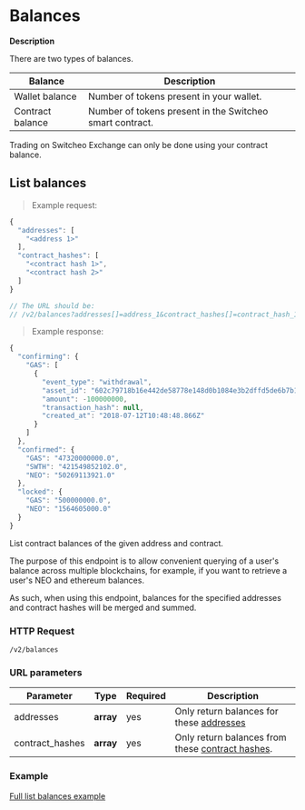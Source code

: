 # Balances

**Description**

There are two types of balances.

Balance          | Description
---------------- | ----------
Wallet balance   | Number of tokens present in your wallet.
Contract balance | Number of tokens present in the Switcheo smart contract.

Trading on Switcheo Exchange can only be done using your contract balance.

## List balances

> Example request:

```js
{
  "addresses": [
    "<address 1>"
  ],
  "contract_hashes": [
    "<contract hash 1>",
    "<contract hash 2>"
  ]
}

// The URL should be:
// /v2/balances?addresses[]=address_1&contract_hashes[]=contract_hash_1&contract_hashes[]=contract_hash_2
```

> Example response:

```js
{
  "confirming": {
    "GAS": [
      {
        "event_type": "withdrawal",
        "asset_id": "602c79718b16e442de58778e148d0b1084e3b2dffd5de6b7b16cee7969282de7",
        "amount": -100000000,
        "transaction_hash": null,
        "created_at": "2018-07-12T10:48:48.866Z"
      }
    ]
  },
  "confirmed": {
    "GAS": "47320000000.0",
    "SWTH": "421549852102.0",
    "NEO": "50269113921.0"
  },
  "locked": {
    "GAS": "500000000.0",
    "NEO": "1564605000.0"
  }
}
```


List contract balances of the given address and contract.

The purpose of this endpoint is to allow convenient querying of a user's balance across
multiple blockchains, for example, if you want to retrieve a user's NEO and ethereum balances.

As such, when using this endpoint, balances for the specified addresses and contract hashes
will be merged and summed.

### HTTP Request
`/v2/balances`

### URL parameters

 Parameter      | Type       | Required | Description
--------------- | ---------- | -------- | -----------
addresses       | **array** | yes       | Only return balances for these [addresses](#addresses)
contract_hashes | **array**  | yes       | Only return balances from these [contract hashes](#contracts).

### Example

[Full list balances example](https://github.com/ConjurTech/switcheo-api-examples/blob/master/src/examples/balances/listBalancesExample.js)
